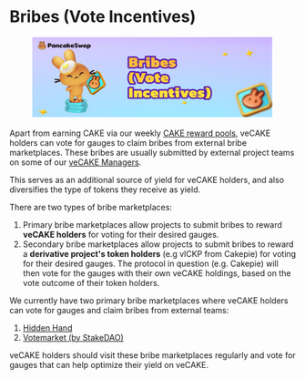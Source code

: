 # Bribes (Vote Incentives)

<figure><img src="../../.gitbook/assets/image (2) (1) (1).png" alt=""><figcaption></figcaption></figure>

Apart from earning CAKE via our weekly [CAKE reward pools](earn-cake-weekly/),  veCAKE holders can vote for gauges to claim bribes from external bribe marketplaces. These bribes are usually submitted by external project teams on some of our [veCAKE Managers](vecake-managers.md).&#x20;

This serves as an additional source of yield for veCAKE holders, and also diversifies the type of tokens they receive as yield.

There are two types of bribe marketplaces:&#x20;

1. Primary bribe marketplaces allow projects to submit bribes to reward **veCAKE holders** for voting for their desired gauges.
2. Secondary bribe marketplaces allow projects to submit bribes to reward a **derivative project's token holders** (e.g vlCKP from Cakepie) for voting for their desired gauges. The protocol in question (e.g. Cakepie) will then vote for the gauges with their own veCAKE holdings, based on the vote outcome of their token holders.

We currently have two primary bribe marketplaces where veCAKE holders can vote for gauges and claim bribes from external teams:

1. [Hidden Hand](https://hiddenhand.finance/pancakeswap)
2. [Votemarket (by StakeDAO)](https://votemarket.stakedao.org/?market=cake\&solution=All)

veCAKE holders should visit these bribe marketplaces regularly and vote for gauges that can help optimize their yield on veCAKE.
